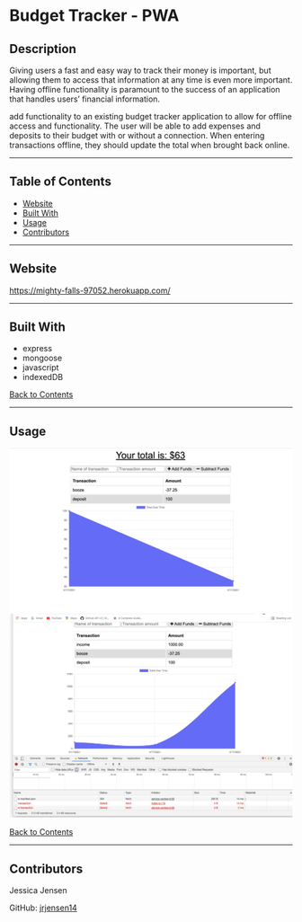# Budget Tracker - PWA

## Description 

Giving users a fast and easy way to track their money is important, but allowing them to access that information at any time is even more important. Having offline functionality is paramount to the success of an application that handles users’ financial information. 

add functionality to an existing budget tracker application to allow for offline access and functionality. The user will be able to add expenses and deposits to their budget with or without a connection. When entering transactions offline, they should update the total when brought back online.

---

## Table of Contents 

- [Website](#website)
- [Built With](#built-with)
- [Usage](#usage)
- [Contributors](#contributors)
---

## Website

https://mighty-falls-97052.herokuapp.com/

---

## Built With
- express
- mongoose
- javascript
- indexedDB

[Back to Contents](#table-of-contents)

---

## Usage
![Screenshot of budget tracker](screenshots/budget-tracker-screenshot.png)
![Screenshot of budget tracker](screenshots/budget-tracker-screenshot2.png)


[Back to Contents](#table-of-contents)

---

## Contributors
    
Jessica Jensen
    
GitHub: [jrjensen14](https://github.com/jrjensen14)

